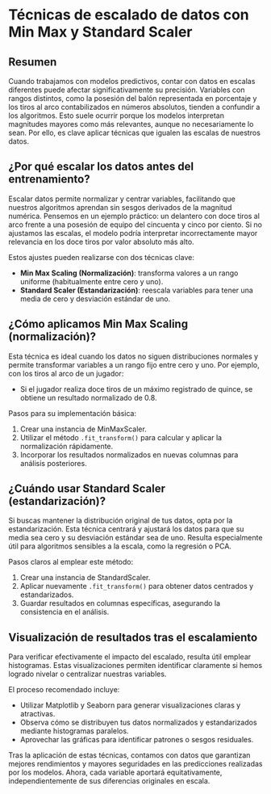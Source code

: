 # Técnicas de escalado de datos con Min Max y Standard Scaler

## Resumen

Cuando trabajamos con modelos predictivos, contar con datos en escalas diferentes puede afectar significativamente su precisión. Variables con rangos distintos, como la posesión del balón representada en porcentaje y los tiros al arco contabilizados en números absolutos, tienden a confundir a los algoritmos. Esto suele ocurrir porque los modelos interpretan magnitudes mayores como más relevantes, aunque no necesariamente lo sean. Por ello, es clave aplicar técnicas que igualen las escalas de nuestros datos.

## ¿Por qué escalar los datos antes del entrenamiento?
Escalar datos permite normalizar y centrar variables, facilitando que nuestros algoritmos aprendan sin sesgos derivados de la magnitud numérica. Pensemos en un ejemplo práctico: un delantero con doce tiros al arco frente a una posesión de equipo del cincuenta y cinco por ciento. Si no ajustamos las escalas, el modelo podría interpretar incorrectamente mayor relevancia en los doce tiros por valor absoluto más alto.

Estos ajustes pueden realizarse con dos técnicas clave:

* **Min Max Scaling (Normalización)**: transforma valores a un rango uniforme (habitualmente entre cero y uno).
* **Standard Scaler (Estandarización)**: reescala variables para tener una media de cero y desviación estándar de uno.

## ¿Cómo aplicamos Min Max Scaling (normalización)?
Esta técnica es ideal cuando los datos no siguen distribuciones normales y permite transformar variables a un rango fijo entre cero y uno. Por ejemplo, con los tiros al arco de un jugador:

* Si el jugador realiza doce tiros de un máximo registrado de quince, se obtiene un resultado normalizado de 0.8.

Pasos para su implementación básica:

1. Crear una instancia de MinMaxScaler.
2. Utilizar el método `.fit_transform()` para calcular y aplicar la normalización rápidamente.
3. Incorporar los resultados normalizados en nuevas columnas para análisis posteriores.

## ¿Cuándo usar Standard Scaler (estandarización)?
Si buscas mantener la distribución original de tus datos, opta por la estandarización. Esta técnica centrará y ajustará los datos para que su media sea cero y su desviación estándar sea de uno. Resulta especialmente útil para algoritmos sensibles a la escala, como la regresión o PCA.

Pasos claros al emplear este método:

1. Crear una instancia de StandardScaler.
2. Aplicar nuevamente `.fit_transform()` para obtener datos centrados y estandarizados.
3. Guardar resultados en columnas específicas, asegurando la consistencia en el análisis.

## Visualización de resultados tras el escalamiento
Para verificar efectivamente el impacto del escalado, resulta útil emplear histogramas. Estas visualizaciones permiten identificar claramente si hemos logrado nivelar o centralizar nuestras variables.

El proceso recomendado incluye:

* Utilizar Matplotlib y Seaborn para generar visualizaciones claras y atractivas.
* Observa cómo se distribuyen tus datos normalizados y estandarizados mediante histogramas paralelos.
* Aprovechar las gráficas para identificar patrones o sesgos residuales.

Tras la aplicación de estas técnicas, contamos con datos que garantizan mejores rendimientos y mayores seguridades en las predicciones realizadas por los modelos. Ahora, cada variable aportará equitativamente, independientemente de sus diferencias originales en escala.